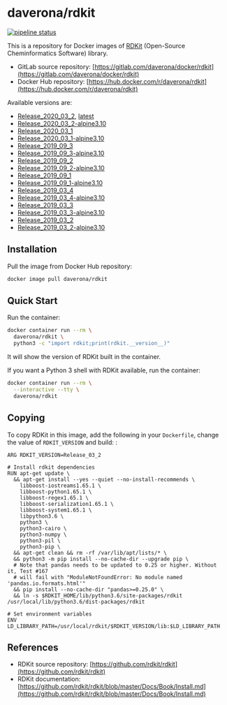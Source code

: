 # daverona/rdkit

[![pipeline status](https://gitlab.com/daverona/docker/rdkit/badges/master/pipeline.svg)](https://gitlab.com/daverona/docker/rdkit/commits/master)

This is a repository for Docker images of [RDKit](https://github.com/rdkit/rdkit) (Open-Source Cheminformatics Software) library.

* GitLab source repository: [https://gitlab.com/daverona/docker/rdkit](https://gitlab.com/daverona/docker/rdkit)
* Docker Hub repository: [https://hub.docker.com/r/daverona/rdkit](https://hub.docker.com/r/daverona/rdkit)

Available versions are:

* [Release\_2020\_03\_2](https://gitlab.com/daverona/docker/rdkit/-/blob/Release_2020_03_2/Dockerfile), [latest](https://gitlab.com/daverona/docker/rdkit/-/blob/latest/Dockerfile)
* [Release\_2020\_03\_2-alpine3.10](https://gitlab.com/daverona/docker/rdkit/-/blob/Release_2020_03_2-alpine3.10/Dockerfile)
* [Release\_2020\_03\_1](https://gitlab.com/daverona/docker/rdkit/-/blob/Release_2020_03_1/Dockerfile)
* [Release\_2020\_03\_1-alpine3.10](https://gitlab.com/daverona/docker/rdkit/-/blob/Release_2020_03_1-alpine3.10/Dockerfile)
* [Release\_2019\_09\_3](https://gitlab.com/daverona/docker/rdkit/-/blob/Release_2019_09_3/Dockerfile)
* [Release\_2019\_09\_3-alpine3.10](https://gitlab.com/daverona/docker/rdkit/-/blob/Release_2019_09_3-alpine3.10/Dockerfile)
* [Release\_2019\_09\_2](https://gitlab.com/daverona/docker/rdkit/-/blob/Release_2019_09_2/Dockerfile)
* [Release\_2019\_09\_2-alpine3.10](https://gitlab.com/daverona/docker/rdkit/-/blob/Release_2019_09_2-alpine3.10/Dockerfile)
* [Release\_2019\_09\_1](https://gitlab.com/daverona/docker/rdkit/-/blob/Release_2019_09_1/Dockerfile)
* [Release\_2019\_09\_1-alpine3.10](https://gitlab.com/daverona/docker/rdkit/-/blob/Release_2019_09_1-alpine3.10/Dockerfile)
* [Release\_2019\_03\_4](https://gitlab.com/daverona/docker/rdkit/-/blob/Release_2019_03_4/Dockerfile)
* [Release\_2019\_03\_4-alpine3.10](https://gitlab.com/daverona/docker/rdkit/-/blob/Release_2019_03_4-alpine3.10/Dockerfile)
* [Release\_2019\_03\_3](https://gitlab.com/daverona/docker/rdkit/-/blob/Release_2019_03_3/Dockerfile)
* [Release\_2019\_03\_3-alpine3.10](https://gitlab.com/daverona/docker/rdkit/-/blob/Release_2019_03_3-alpine3.10/Dockerfile)
* [Release\_2019\_03\_2](https://gitlab.com/daverona/docker/rdkit/-/blob/Release_2019_03_2/Dockerfile)
* [Release\_2019\_03\_2-alpine3.10](https://gitlab.com/daverona/docker/rdkit/-/blob/Release_2019_03_2-alpine3.10/Dockerfile)

## Installation

Pull the image from Docker Hub repository:

```bash
docker image pull daverona/rdkit
```

## Quick Start

Run the container:

```bash
docker container run --rm \
  daverona/rdkit \
  python3 -c "import rdkit;print(rdkit.__version__)"
```

It will show the version of RDKit built in the container.

If you want a Python 3 shell with RDKit available, run the container:

```bash
docker container run --rm \
  --interactive --tty \
  daverona/rdkit
```

## Copying

To copy RDKit in this image, add the following in your `Dockerfile`,
change the value of `RDKIT_VERSION` and build:
:

```
ARG RDKIT_VERSION=Release_03_2

# Install rdkit dependencies
RUN apt-get update \
  && apt-get install --yes --quiet --no-install-recommends \
    libboost-iostreams1.65.1 \
    libboost-python1.65.1 \
    libboost-regex1.65.1 \
    libboost-serialization1.65.1 \
    libboost-system1.65.1 \
    libpython3.6 \
    python3 \
    python3-cairo \
    python3-numpy \
    python3-pil \
    python3-pip \
  && apt-get clean && rm -rf /var/lib/apt/lists/* \
  && python3 -m pip install --no-cache-dir --upgrade pip \
  # Note that pandas needs to be updated to 0.25 or higher. Without it, Test #167
  # will fail with "ModuleNotFoundError: No module named 'pandas.io.formats.html'"
  && pip install --no-cache-dir "pandas>=0.25.0" \
  && ln -s $RDKIT_HOME/lib/python3.6/site-packages/rdkit /usr/local/lib/python3.6/dist-packages/rdkit

# Set environment variables
ENV LD_LIBRARY_PATH=/usr/local/rdkit/$RDKIT_VERSION/lib:$LD_LIBRARY_PATH
```

## References

* RDKit source repository: [https://github.com/rdkit/rdkit](https://github.com/rdkit/rdkit)
* RDKit documentation: [https://github.com/rdkit/rdkit/blob/master/Docs/Book/Install.md](https://github.com/rdkit/rdkit/blob/master/Docs/Book/Install.md)
